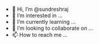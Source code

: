 - 👋 Hi, I’m @sundreshraj
- 👀 I’m interested in ...
- 🌱 I’m currently learning ...
- 💞️ I’m looking to collaborate on ...
- 📫 How to reach me ...

<!---
sundreshraj/sundreshraj is a ✨ special ✨ repository because its `README.md` (this file) appears on your GitHub profile.
You can click the Preview link to take a look at your changes.
--->
